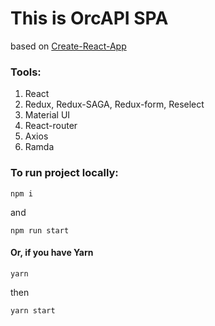 # This is OrcAPI SPA

based on [Create-React-App][df1]

### Tools:

1. React
2. Redux, Redux-SAGA, Redux-form, Reselect
3. Material UI
4. React-router
5. Axios
6. Ramda

### To run project locally:

```
npm i
```
and 

```
npm run start
```

#### Or, if you have Yarn

```
yarn
```

then

```
yarn start
```

 [df1]: <https://create-react-app.dev/>